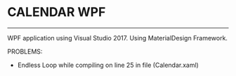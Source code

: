# CALENDAR WPF 


****************************************************************************************

WPF application using Visual Studio 2017.
Using MaterialDesign Framework.

PROBLEMS:
  - Endless Loop while compiling on line 25 in file (Calendar.xaml)
